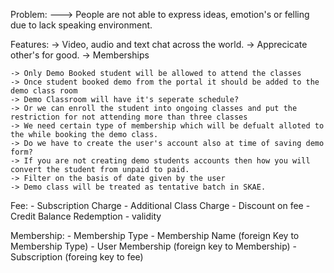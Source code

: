 Problem:
---> People are not able to express ideas, emotion's or felling due to lack speaking
    environment.

Features:
    -> Video, audio and text chat across the world.
    -> Apprecicate other's for good.
    -> Memberships


    -> Only Demo Booked student will be allowed to attend the classes
    -> Once student booked demo from the portal it should be added to the demo class room
    -> Demo Classroom will have it's seperate schedule?
    -> Or we can enroll the student into ongoing classes and put the restriction for not attending more than three classes
    -> We need certain type of membership which will be defualt alloted to the while booking the demo class.
    -> Do we have to create the user's account also at time of saving demo form?
    -> If you are not creating demo students accounts then how you will convert the student from unpaid to paid.
    -> Filter on the basis of date given by the user
    -> Demo class will be treated as tentative batch in SKAE.



Fee:
    - Subscription Charge
    - Additional Class Charge
    - Discount on fee
    - Credit Balance Redemption
    - validity


Membership:
    - Membership Type
    - Membership Name (foreign Key to Membership Type)
    - User Membership (foreign key to Membership)
    - Subscription (foreing key to fee)


